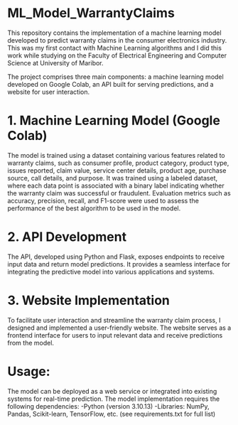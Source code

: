# ML_Model_WarrantyClaims

This repository contains the implementation of a machine learning model developed to predict warranty claims in the consumer electronics industry. This was my first contact with Machine Learning algorithms and I did this work while studying on the Faculty of Electrical Engineering and Computer Science at University of Maribor. 

The project comprises three main components: a machine learning model developed on Google Colab, an API built for serving predictions, and a website for user interaction.

# 1. Machine Learning Model (Google Colab)
The model is trained using a dataset containing various features related to warranty claims, such as consumer profile, product category, product type, issues reported, claim value, service center details, product age, purchase source, call details, and purpose.
It was trained using a labeled dataset, where each data point is associated with a binary label indicating whether the warranty claim was successful or fraudulent. Evaluation metrics such as accuracy, precision, recall, and F1-score were used to assess the performance of the best algorithm to be used in the model. 

# 2. API Development
The API, developed using Python and Flask, exposes endpoints to receive input data and return model predictions. It provides a seamless interface for integrating the predictive model into various applications and systems.

# 3. Website Implementation
To facilitate user interaction and streamline the warranty claim process, I designed and implemented a user-friendly website. The website serves as a frontend interface for users to input relevant data and receive predictions from the model.

# Usage:
The model can be deployed as a web service or integrated into existing systems for real-time prediction.
The model implementation requires the following dependencies:
 -Python (version 3.10.13)
 -Libraries: NumPy, Pandas, Scikit-learn, TensorFlow, etc. (see requirements.txt for full list)

